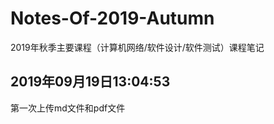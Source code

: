 # Notes-Of-2019-Autumn


2019年秋季主要课程（计算机网络/软件设计/软件测试）课程笔记


## 2019年09月19日13:04:53 
第一次上传md文件和pdf文件
